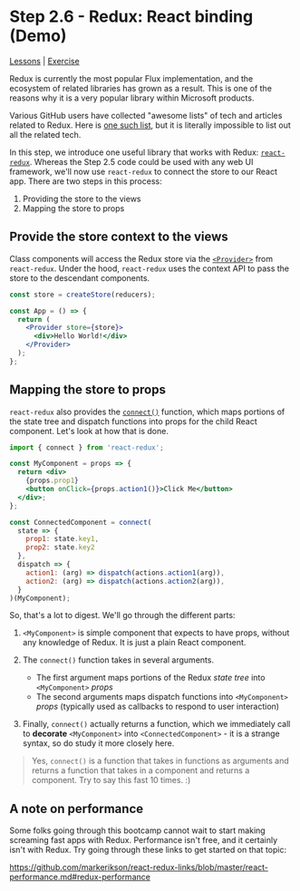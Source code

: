 # Step 2.6 - Redux: React binding (Demo)

[Lessons](../../) | [Exercise](../exercise/)

Redux is currently the most popular Flux implementation, and the ecosystem of related libraries has grown as a result. This is one of the reasons why it is a very popular library within Microsoft products.

Various GitHub users have collected "awesome lists" of tech and articles related to Redux. Here is [one such list](https://github.com/xgrommx/awesome-redux#react---a-javascript-library-for-building-user-interfaces), but it is literally impossible to list out all the related tech.

In this step, we introduce one useful library that works with Redux: [`react-redux`](https://react-redux.js.org/). Whereas the Step 2.5 code could be used with any web UI framework, we'll now use `react-redux` to connect the store to our React app. There are two steps in this process:

1. Providing the store to the views
2. Mapping the store to props

## Provide the store context to the views

Class components will access the Redux store via the [`<Provider>`](https://react-redux.js.org/api/provider) from `react-redux`. Under the hood, `react-redux` uses the context API to pass the store to the descendant components.

```jsx
const store = createStore(reducers);

const App = () => {
  return (
    <Provider store={store}>
      <div>Hello World!</div>
    </Provider>
  );
};
```

## Mapping the store to props

`react-redux` also provides the [`connect()`](https://react-redux.js.org/api/connect) function, which maps portions of the state tree and dispatch functions into props for the child React component. Let's look at how that is done.

```jsx
import { connect } from 'react-redux';

const MyComponent = props => {
  return <div>
    {props.prop1}
    <button onClick={props.action1()}>Click Me</button>
  </div>;
};

const ConnectedComponent = connect(
  state => {
    prop1: state.key1,
    prop2: state.key2
  },
  dispatch => {
    action1: (arg) => dispatch(actions.action1(arg)),
    action2: (arg) => dispatch(actions.action2(arg)),
  }
)(MyComponent);
```

So, that's a lot to digest. We'll go through the different parts:

1. `<MyComponent>` is simple component that expects to have props, without any knowledge of Redux. It is just a plain React component.

2. The `connect()` function takes in several arguments.

   - The first argument maps portions of the Redux _state tree_ into `<MyComponent>` _props_
   - The second arguments maps dispatch functions into `<MyComponent>` _props_ (typically used as callbacks to respond to user interaction)

3. Finally, `connect()` actually returns a function, which we immediately call to **decorate** `<MyComponent>` into `<ConnectedComponent>` - it is a strange syntax, so do study it more closely here.

> Yes, `connect()` is a function that takes in functions as arguments and returns a function that takes in a component and returns a component. Try to say this fast 10 times. :)

## A note on performance

Some folks going through this bootcamp cannot wait to start making screaming fast apps with Redux. Performance isn't free, and it certainly isn't with Redux. Try going through these links to get started on that topic:

https://github.com/markerikson/react-redux-links/blob/master/react-performance.md#redux-performance
